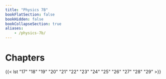 ```yaml
---
title: "Physics 7B"
bookFlatSection: false
bookHidden: false
bookCollapseSection: true
aliases:
    - /physics-7b/
---
```


# Chapters

{{< lst "17" "18" "19" "20" "21" "22" "23" "24" "25" "26" "27" "28" "29" >}}
